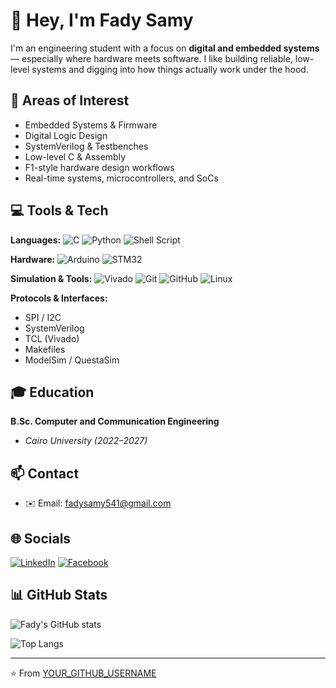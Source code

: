 # 👋 Hey, I'm Fady Samy

I'm an engineering student with a focus on **digital and embedded systems** — especially where hardware meets software. I like building reliable, low-level systems and digging into how things actually work under the hood.

## 🔧 Areas of Interest
* Embedded Systems & Firmware
* Digital Logic Design
* SystemVerilog & Testbenches
* Low-level C & Assembly
* F1-style hardware design workflows
* Real-time systems, microcontrollers, and SoCs

## 💻 Tools & Tech

**Languages:**
![C](https://img.shields.io/badge/c-%2300599C.svg?style=for-the-badge&logo=c&logoColor=white)
![Python](https://img.shields.io/badge/python-3670A0?style=for-the-badge&logo=python&logoColor=ffdd54)
![Shell Script](https://img.shields.io/badge/shell_script-%23121011.svg?style=for-the-badge&logo=gnu-bash&logoColor=white)

**Hardware:**
![Arduino](https://img.shields.io/badge/-Arduino-00979D?style=for-the-badge&logo=Arduino&logoColor=white)
![STM32](https://img.shields.io/badge/STM32-03234B?style=for-the-badge&logo=stmicroelectronics&logoColor=white)

**Simulation & Tools:**
![Vivado](https://img.shields.io/badge/Vivado-FF6600?style=for-the-badge&logo=xilinx&logoColor=white)
![Git](https://img.shields.io/badge/git-%23F05033.svg?style=for-the-badge&logo=git&logoColor=white)
![GitHub](https://img.shields.io/badge/github-%23121011.svg?style=for-the-badge&logo=github&logoColor=white)
![Linux](https://img.shields.io/badge/Linux-FCC624?style=for-the-badge&logo=linux&logoColor=black)

**Protocols & Interfaces:**
* SPI / I2C
* SystemVerilog
* TCL (Vivado)
* Makefiles
* ModelSim / QuestaSim

## 🎓 Education
**B.Sc. Computer and Communication Engineering**
* *Cairo University (2022–2027)*

## 📫 Contact
* ✉️ Email: [fadysamy541@gmail.com](mailto:fadysamy541@gmail.com)

## 🌐 Socials
[![LinkedIn](https://img.shields.io/badge/linkedin-%230077B5.svg?style=for-the-badge&logo=linkedin&logoColor=white)](https://www.linkedin.com/in/fady-samy-a8a2a8326/)
[![Facebook](https://img.shields.io/badge/Facebook-%231877F2.svg?style=for-the-badge&logo=Facebook&logoColor=white)](https://www.facebook.com/profile.php?id=100009245903018)

## 📊 GitHub Stats
![Fady's GitHub stats](https://github-readme-stats.vercel.app/api?username=YOUR_GITHUB_USERNAME&show_icons=true&theme=dark)

![Top Langs](https://github-readme-stats.vercel.app/api/top-langs/?username=YOUR_GITHUB_USERNAME&layout=compact&theme=dark)

---
⭐️ From [YOUR_GITHUB_USERNAME](https://github.com/YOUR_GITHUB_USERNAME)
